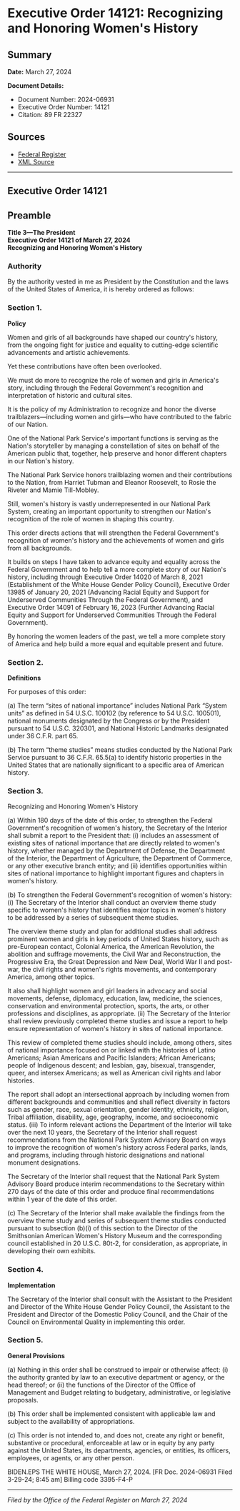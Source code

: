 # Executive Order 14121: Recognizing and Honoring Women's History

## Summary

**Date:** March 27, 2024

**Document Details:**
- Document Number: 2024-06931
- Executive Order Number: 14121
- Citation: 89 FR 22327

## Sources
- [Federal Register](https://www.federalregister.gov/documents/2024/04/01/2024-06931/recognizing-and-honoring-womens-history)
- [XML Source](https://www.federalregister.gov/documents/full_text/xml/2024/04/01/2024-06931.xml)

---

## Executive Order 14121

## Preamble

**Title 3—The President**  
**Executive Order 14121 of March 27, 2024**  
**Recognizing and Honoring Women's History**

### Authority

By the authority vested in me as President by the Constitution and the laws of the United States of America, it is hereby ordered as follows:
### Section 1.

**Policy**

Women and girls of all backgrounds have shaped our country's history, from the ongoing fight for justice and equality to cutting-edge scientific advancements and artistic achievements.

Yet these contributions have often been overlooked.

We must do more to recognize the role of women and girls in America's story, including through the Federal Government's recognition and interpretation of historic and cultural sites.

It is the policy of my Administration to recognize and honor the diverse trailblazers—including women and girls—who have contributed to the fabric of our Nation.

One of the National Park Service's important functions is serving as the Nation's storyteller by managing a constellation of sites on behalf of the American public that, together, help preserve and honor different chapters in our Nation's history.

The National Park Service honors trailblazing women and their contributions to the Nation, from Harriet Tubman and Eleanor Roosevelt, to Rosie the Riveter and Mamie Till-Mobley.

Still, women's history is vastly underrepresented in our National Park System, creating an important opportunity to strengthen our Nation's recognition of the role of women in shaping this country.

This order directs actions that will strengthen the Federal Government's recognition of women's history and the achievements of women and girls from all backgrounds.

It builds on steps I have taken to advance equity and equality across the Federal Government and to help tell a more complete story of our Nation's history, including through Executive Order 14020 of March 8, 2021 (Establishment of the White House Gender Policy Council), Executive Order 13985 of January 20, 2021 (Advancing Racial Equity and Support for Underserved Communities Through the Federal Government), and Executive Order 14091 of February 16, 2023 (Further Advancing Racial Equity and Support for Underserved Communities Through the Federal Government).

By honoring the women leaders of the past, we tell a more complete story of America and help build a more equal and equitable present and future.
### Section 2.

**Definitions**

For purposes of this order:

(a) The term “sites of national importance” includes National Park “System units” as defined in 54 U.S.C. 100102 (by reference to 54 U.S.C. 100501), national monuments designated by the Congress or by the President pursuant to 54 U.S.C. 320301, and National Historic Landmarks designated under 36 C.F.R. part 65.

(b) The term “theme studies” means studies conducted by the National Park Service pursuant to 36 C.F.R. 65.5(a) to identify historic properties in the United States that are nationally significant to a specific area of American history.
### Section 3.

Recognizing and Honoring Women's History

(a) Within 180 days of the date of this order, to strengthen the Federal Government's recognition of women's history, the Secretary of the Interior shall submit a report to the President that:
    (i) includes an assessment of existing sites of national importance that are directly related to women's history, whether managed by the Department of Defense, the Department of the Interior, the Department of Agriculture, the Department of Commerce, or any other executive branch entity; and
    (ii) identifies opportunities within sites of national importance to highlight important figures and chapters in women's history.

(b) To strengthen the Federal Government's recognition of women's history:
    (i) The Secretary of the Interior shall conduct an overview theme study specific to women's history that identifies major topics in women's history to be addressed by a series of subsequent theme studies.

The overview theme study and plan for additional studies shall address prominent women and girls in key periods of United States history, such as pre-European contact, Colonial America, the American Revolution, the abolition and suffrage movements, the Civil War and Reconstruction, the Progressive Era, the Great Depression and New Deal, World War II and post-war, the civil rights and women's rights movements, and contemporary America, among other topics.

It also shall highlight women and girl leaders in advocacy and social movements, defense, diplomacy, education, law, medicine, the sciences, conservation and environmental protection, sports, the arts, or other professions and disciplines, as appropriate.
    (ii) The Secretary of the Interior shall review previously completed theme studies and issue a report to help ensure representation of women's history in sites of national importance.

This review of completed theme studies should include, among others, sites of national importance focused on or linked with the histories of Latino Americans; Asian Americans and Pacific Islanders; African Americans; people of Indigenous descent; and lesbian, gay, bisexual, transgender, queer, and intersex Americans; as well as American civil rights and labor histories.

The report shall adopt an intersectional approach by including women from different backgrounds and communities and shall reflect diversity in factors such as gender, race, sexual orientation, gender identity, ethnicity, religion, Tribal affiliation, disability, age, geography, income, and socioeconomic status.
    (iii) To inform relevant actions the Department of the Interior will take over the next 10 years, the Secretary of the Interior shall request recommendations from the National Park System Advisory Board on ways to improve the recognition of women's history across Federal parks, lands, and programs, including through historic designations and national monument designations.

The Secretary of the Interior shall request that the National Park System Advisory Board produce interim recommendations to the Secretary within 270 days of the date of this order and produce final recommendations within 1 year of the date of this order.

(c) The Secretary of the Interior shall make available the findings from the overview theme study and series of subsequent theme studies conducted pursuant to subsection (b)(i) of this section to the Director of the Smithsonian American Women's History Museum and the corresponding council established in 20 U.S.C. 80t-2, for consideration, as appropriate, in developing their own exhibits.
### Section 4.

**Implementation**

The Secretary of the Interior shall consult with the Assistant to the President and Director of the White House Gender Policy Council, the Assistant to the President and Director of the Domestic Policy Council, and the Chair of the Council on Environmental Quality in implementing this order.
### Section 5.

**General Provisions**

(a) Nothing in this order shall be construed to impair or otherwise affect:
    (i) the authority granted by law to an executive department or agency, or the head thereof; or
    (ii) the functions of the Director of the Office of Management and Budget relating to budgetary, administrative, or legislative proposals.

(b) This order shall be implemented consistent with applicable law and subject to the availability of appropriations.

(c) This order is not intended to, and does not, create any right or benefit, substantive or procedural, enforceable at law or in equity by any party against the United States, its departments, agencies, or entities, its officers, employees, or agents, or any other person.

BIDEN.EPS
THE WHITE HOUSE,
March 27, 2024.
[FR Doc. 2024-06931 
Filed 3-29-24; 8:45 am]
Billing code 3395-F4-P

---

*Filed by the Office of the Federal Register on March 27, 2024*
